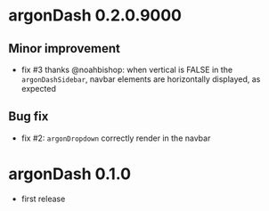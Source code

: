 # argonDash 0.2.0.9000
## Minor improvement
- fix #3 thanks @noahbishop: when vertical is FALSE in the `argonDashSidebar`,
navbar elements are horizontally displayed, as expected

## Bug fix
- fix #2: `argonDropdown` correctly render in the navbar

# argonDash 0.1.0
- first release